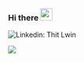 ### Hi there <img src="https://media.giphy.com/media/hvRJCLFzcasrR4ia7z/giphy.gif" width="25px">

![Linkedin: Thit Lwin](https://img.shields.io/badge/-thitlwincoder-blue?style=flat-square&logo=Linkedin&logoColor=white&link=https://www.linkedin.com/in/thitlwincoder)

![](https://komarev.com/ghpvc/?username=thitlwincoder)
